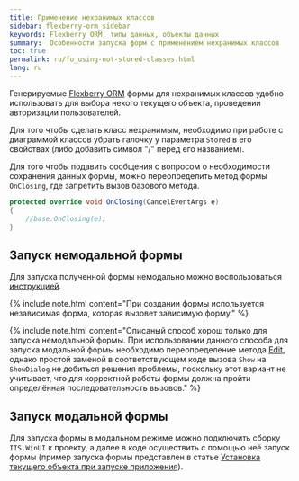 ```yaml
---
title: Применение нехранимых классов
sidebar: flexberry-orm_sidebar
keywords: Flexberry ORM, типы данных, объекты данных
summary:  Особенности запуска форм с применением нехранимых классов
toc: true
permalink: ru/fo_using-not-stored-classes.html
lang: ru
---
```


Генерируемые [Flexberry ORM](fo_flexberry-orm.html) формы для нехранимых классов удобно использовать для выбора некого текущего объекта, проведении авторизации пользователей.

Для того чтобы сделать класс нехранимым, необходимо при работе с диаграммой классов убрать галочку у параметра `Stored` в его свойствах (либо добавить символ "/" перед его названием).

Для того чтобы подавить сообщения с вопросом о необходимости сохранения данных формы, можно переопределить метод формы `OnClosing`, где запретить вызов базового метода.

```csharp
protected override void OnClosing(CancelEventArgs e)
{
	//base.OnClosing(e);
}
```

## Запуск немодальной формы

Для запуска полученной формы немодально можно воспользоваться [инструкцией](fw_editform.html).

{% include note.html content="При создании формы используется независимая форма, которая вызовет зависимую форму." %}

{% include note.html content="Описаный способ хорош только для запуска немодальной формы. При использовании данного способа для запуска модальной формы необходимо переопределение метода [Edit](fa_form-interaction.html), однако простой заменой в соответствующем коде вызова `Show` на `ShowDialog` не добиться решения проблемы, поскольку этот вариант не учитывает, что для корректной работы формы должна пройти определённая последовательность вызовов." %}

## Запуск модальной формы

Для запуска формы в модальном режиме можно подключить сборку `IIS.WinUI` к проекту, а далее в коде осуществить с помощью неё запуск формы (пример запуска формы представлен в статье [Установка текущего объекта при запуске приложения](fo_define-default-object.html)).
